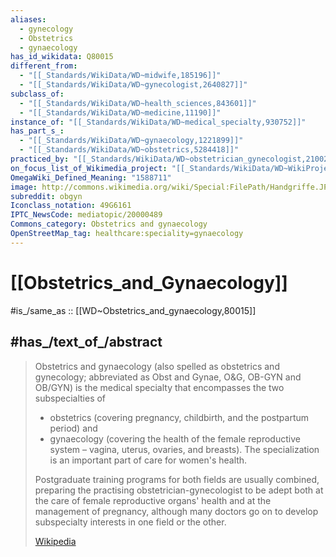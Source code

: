 ```yaml
---
aliases:
  - gynecology
  - Obstetrics 
  - gynaecology
has_id_wikidata: Q80015
different_from:
  - "[[_Standards/WikiData/WD~midwife,185196]]"
  - "[[_Standards/WikiData/WD~gynecologist,2640827]]"
subclass_of:
  - "[[_Standards/WikiData/WD~health_sciences,843601]]"
  - "[[_Standards/WikiData/WD~medicine,11190]]"
instance_of: "[[_Standards/WikiData/WD~medical_specialty,930752]]"
has_part_s_:
  - "[[_Standards/WikiData/WD~gynaecology,1221899]]"
  - "[[_Standards/WikiData/WD~obstetrics,5284418]]"
practiced_by: "[[_Standards/WikiData/WD~obstetrician_gynecologist,21002422]]"
on_focus_list_of_Wikimedia_project: "[[_Standards/WikiData/WD~WikiProject_Zika_Corpus,54439832]]"
OmegaWiki_Defined_Meaning: "1588711"
image: http://commons.wikimedia.org/wiki/Special:FilePath/Handgriffe.JPG
subreddit: obgyn
Iconclass_notation: 49G6161
IPTC_NewsCode: mediatopic/20000489
Commons_category: Obstetrics and gynaecology
OpenStreetMap_tag: healthcare:speciality=gynaecology
---
```


# [[Obstetrics_and_Gynaecology]] 

#is_/same_as :: [[WD~Obstetrics_and_gynaecology,80015]] 

## #has_/text_of_/abstract 

> Obstetrics and gynaecology (also spelled as obstetrics and gynecology; 
> abbreviated as Obst and Gynae, O&G, OB-GYN and OB/GYN) 
> is the medical specialty that encompasses the two subspecialties of 
> - obstetrics (covering pregnancy, childbirth, and the postpartum period) and 
> - gynaecology (covering the health of the female reproductive system  – vagina, uterus, ovaries, and breasts). 
> The specialization is an important part of care for women's health.
>
> Postgraduate training programs for both fields are usually combined, 
> preparing the practising obstetrician-gynecologist to be adept both 
> at the care of female reproductive organs' health and at the management of pregnancy, 
> although many doctors go on to develop subspecialty interests in one field or the other.
>
> [Wikipedia](https://en.wikipedia.org/wiki/Obstetrics%20and%20gynaecology) 

